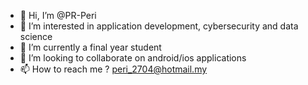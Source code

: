 - 👋 Hi, I’m @PR-Peri
- 👀 I’m interested in application development, cybersecurity and data science
- 🌱 I’m currently a final year student 
- 💞️ I’m looking to collaborate on android/ios applications
- 📫 How to reach me ? peri_2704@hotmail.my

<!---
PR-Peri/PR-Peri is a ✨ special ✨ repository because its `README.md` (this file) appears on your GitHub profile.
You can click the Preview link to take a look at your changes.
--->
